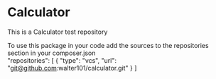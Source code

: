 # Calculator
This is a Calculator test repository

To use this package in your code add the sources to the repositories section in your composer.json<br>
    "repositories": [
        {
            "type": "vcs",
            "url": "git@github.com:walter101/calculator.git"
        }
    ]
